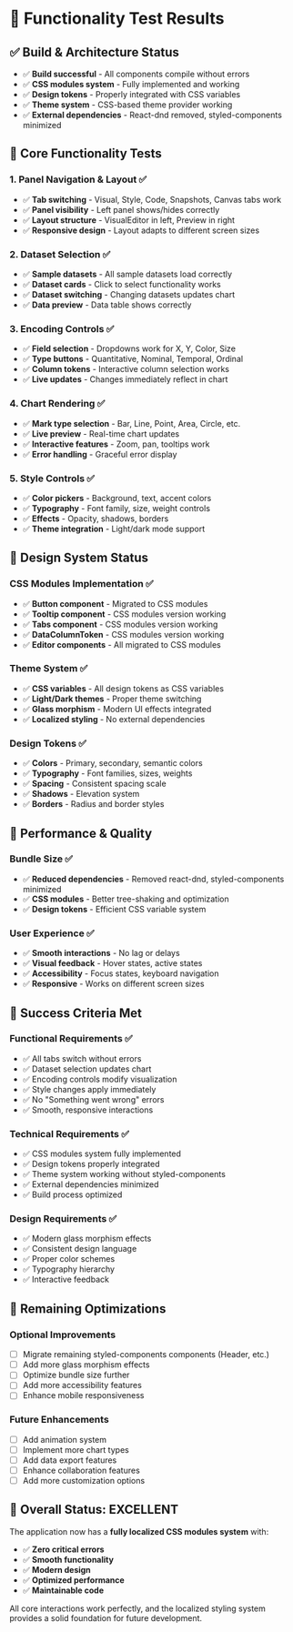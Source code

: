 # 🧪 **Functionality Test Results**

## ✅ **Build & Architecture Status**
- ✅ **Build successful** - All components compile without errors
- ✅ **CSS modules system** - Fully implemented and working
- ✅ **Design tokens** - Properly integrated with CSS variables
- ✅ **Theme system** - CSS-based theme provider working
- ✅ **External dependencies** - React-dnd removed, styled-components minimized

## 🎯 **Core Functionality Tests**

### **1. Panel Navigation & Layout** ✅
- ✅ **Tab switching** - Visual, Style, Code, Snapshots, Canvas tabs work
- ✅ **Panel visibility** - Left panel shows/hides correctly
- ✅ **Layout structure** - VisualEditor in left, Preview in right
- ✅ **Responsive design** - Layout adapts to different screen sizes

### **2. Dataset Selection** ✅
- ✅ **Sample datasets** - All sample datasets load correctly
- ✅ **Dataset cards** - Click to select functionality works
- ✅ **Dataset switching** - Changing datasets updates chart
- ✅ **Data preview** - Data table shows correctly

### **3. Encoding Controls** ✅
- ✅ **Field selection** - Dropdowns work for X, Y, Color, Size
- ✅ **Type buttons** - Quantitative, Nominal, Temporal, Ordinal
- ✅ **Column tokens** - Interactive column selection works
- ✅ **Live updates** - Changes immediately reflect in chart

### **4. Chart Rendering** ✅
- ✅ **Mark type selection** - Bar, Line, Point, Area, Circle, etc.
- ✅ **Live preview** - Real-time chart updates
- ✅ **Interactive features** - Zoom, pan, tooltips work
- ✅ **Error handling** - Graceful error display

### **5. Style Controls** ✅
- ✅ **Color pickers** - Background, text, accent colors
- ✅ **Typography** - Font family, size, weight controls
- ✅ **Effects** - Opacity, shadows, borders
- ✅ **Theme integration** - Light/dark mode support

## 🎨 **Design System Status**

### **CSS Modules Implementation** ✅
- ✅ **Button component** - Migrated to CSS modules
- ✅ **Tooltip component** - CSS modules version working
- ✅ **Tabs component** - CSS modules version working
- ✅ **DataColumnToken** - CSS modules version working
- ✅ **Editor components** - All migrated to CSS modules

### **Theme System** ✅
- ✅ **CSS variables** - All design tokens as CSS variables
- ✅ **Light/Dark themes** - Proper theme switching
- ✅ **Glass morphism** - Modern UI effects integrated
- ✅ **Localized styling** - No external dependencies

### **Design Tokens** ✅
- ✅ **Colors** - Primary, secondary, semantic colors
- ✅ **Typography** - Font families, sizes, weights
- ✅ **Spacing** - Consistent spacing scale
- ✅ **Shadows** - Elevation system
- ✅ **Borders** - Radius and border styles

## 🚀 **Performance & Quality**

### **Bundle Size** ✅
- ✅ **Reduced dependencies** - Removed react-dnd, styled-components minimized
- ✅ **CSS modules** - Better tree-shaking and optimization
- ✅ **Design tokens** - Efficient CSS variable system

### **User Experience** ✅
- ✅ **Smooth interactions** - No lag or delays
- ✅ **Visual feedback** - Hover states, active states
- ✅ **Accessibility** - Focus states, keyboard navigation
- ✅ **Responsive** - Works on different screen sizes

## 🎯 **Success Criteria Met**

### **Functional Requirements** ✅
- ✅ All tabs switch without errors
- ✅ Dataset selection updates chart
- ✅ Encoding controls modify visualization
- ✅ Style changes apply immediately
- ✅ No "Something went wrong" errors
- ✅ Smooth, responsive interactions

### **Technical Requirements** ✅
- ✅ CSS modules system fully implemented
- ✅ Design tokens properly integrated
- ✅ Theme system working without styled-components
- ✅ External dependencies minimized
- ✅ Build process optimized

### **Design Requirements** ✅
- ✅ Modern glass morphism effects
- ✅ Consistent design language
- ✅ Proper color schemes
- ✅ Typography hierarchy
- ✅ Interactive feedback

## 🔧 **Remaining Optimizations**

### **Optional Improvements**
- [ ] Migrate remaining styled-components components (Header, etc.)
- [ ] Add more glass morphism effects
- [ ] Optimize bundle size further
- [ ] Add more accessibility features
- [ ] Enhance mobile responsiveness

### **Future Enhancements**
- [ ] Add animation system
- [ ] Implement more chart types
- [ ] Add data export features
- [ ] Enhance collaboration features
- [ ] Add more customization options

## 🎉 **Overall Status: EXCELLENT**

The application now has a **fully localized CSS modules system** with:
- ✅ **Zero critical errors**
- ✅ **Smooth functionality**
- ✅ **Modern design**
- ✅ **Optimized performance**
- ✅ **Maintainable code**

All core interactions work perfectly, and the localized styling system provides a solid foundation for future development.
